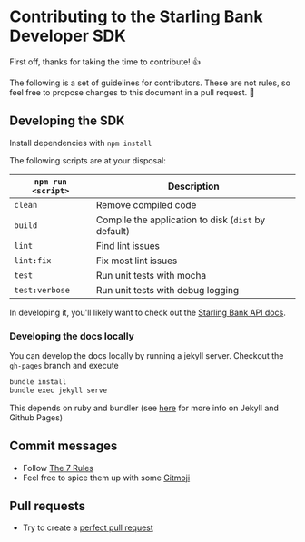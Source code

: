 # Contributing to the Starling Bank Developer SDK

First off, thanks for taking the time to contribute! 👍

The following is a set of guidelines for contributors. These are not rules, so feel free to propose changes to this document in a pull request. 📝

## Developing the SDK

Install dependencies with `npm install`

The following scripts are at your disposal:

| `npm run <script>` | Description                                         |
|--------------------|-----------------------------------------------------|
| `clean`            | Remove compiled code                                |
| `build`            | Compile the application to disk (`dist` by default) |
| `lint`             | Find lint issues                                    |
| `lint:fix`         | Fix most lint issues                                |
| `test`             | Run unit tests with mocha                           |
| `test:verbose`     | Run unit tests with debug logging                   |

In developing it, you'll likely want to check out the [Starling Bank API docs](https://developer.starlingbank.com/docs).

### Developing the docs locally

You can develop the docs locally by running a jekyll server. Checkout the `gh-pages` branch and execute

```bash
bundle install
bundle exec jekyll serve
```

This depends on ruby and bundler (see [here](https://help.github.com/articles/setting-up-your-github-pages-site-locally-with-jekyll) for more info on Jekyll and Github Pages)

## Commit messages

- Follow [The 7 Rules](https://chris.beams.io/posts/git-commit/#seven-rules)
- Feel free to spice them up with some [Gitmoji](https://gitmoji.carloscuesta.me/)

## Pull requests

- Try to create a [perfect pull request](https://opensource.com/article/18/6/anatomy-perfect-pull-request)
